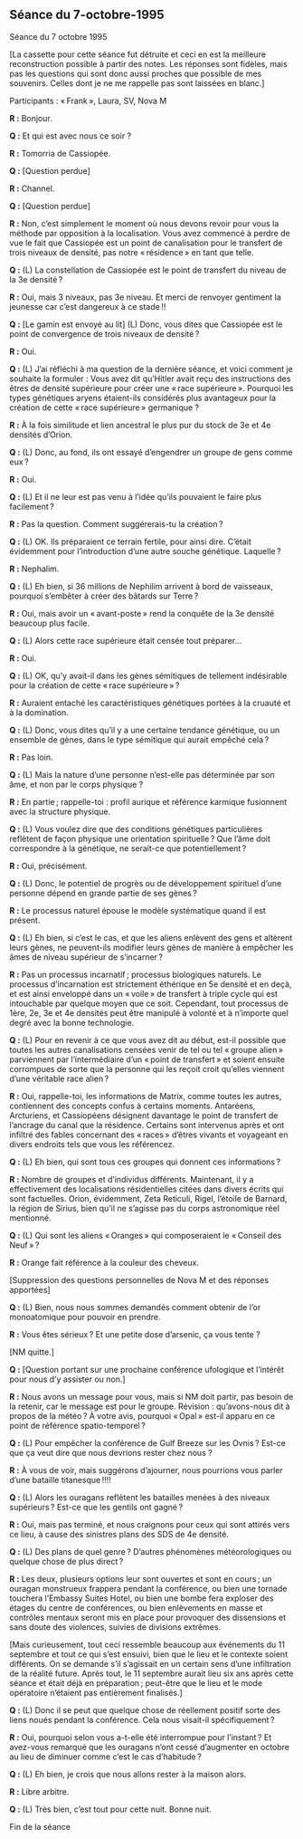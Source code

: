 ## Séance du 7-octobre-1995
Séance du 7 octobre 1995

[La cassette pour cette séance fut détruite et ceci en est la meilleure reconstruction possible à partir des notes. Les réponses sont fidèles, mais pas les questions qui sont donc aussi proches que possible de mes souvenirs. Celles dont je ne me rappelle pas sont laissées en blanc.]

Participants : « Frank », Laura, SV, Nova M

**R :** Bonjour.

**Q :** Et qui est avec nous ce soir ?

**R :** Tomorria de Cassiopée.

**Q :** [Question perdue]

**R :** Channel.

**Q :** [Question perdue]

**R :** Non, c’est simplement le moment où nous devons revoir pour vous la méthode par opposition à la localisation. Vous avez commencé à perdre de vue le fait que Cassiopée est un point de canalisation pour le transfert de trois niveaux de densité, pas notre « résidence » en tant que telle.

**Q :** (L) La constellation de Cassiopée est le point de transfert du niveau de la 3e densité ?

**R :** Oui, mais 3 niveaux, pas 3e niveau. Et merci de renvoyer gentiment la jeunesse car c’est dangereux à ce stade !!

**Q :** [Le gamin est envoyé au lit] (L) Donc, vous dites que Cassiopée est le point de convergence de trois niveaux de densité ?

**R :** Oui.

**Q :** (L) J’ai réfléchi à ma question de la dernière séance, et voici comment je souhaite la formuler : Vous avez dit qu’Hitler avait reçu des instructions des êtres de densité supérieure pour créer une « race supérieure ». Pourquoi les types génétiques aryens étaient-ils considérés plus avantageux pour la création de cette « race supérieure » germanique ?

**R :** À la fois similitude et lien ancestral le plus pur du stock de 3e et 4e densités d’Orion.

**Q :** (L) Donc, au fond, ils ont essayé d’engendrer un groupe de gens comme eux ?

**R :** Oui.

**Q :** (L) Et il ne leur est pas venu à l’idée qu’ils pouvaient le faire plus facilement ?

**R :** Pas la question. Comment suggérerais-tu la création ?

**Q :** (L) OK. Ils préparaient ce terrain fertile, pour ainsi dire. C’était évidemment pour l’introduction d’une autre souche génétique. Laquelle ?

**R :** Nephalim.

**Q :** (L) Eh bien, si 36 millions de Nephilim arrivent à bord de vaisseaux, pourquoi s’embêter à créer des bâtards sur Terre ?

**R :** Oui, mais avoir un « avant-poste » rend la conquête de la 3e densité beaucoup plus facile.

**Q :** (L) Alors cette race supérieure était censée tout préparer…

**R :** Oui.

**Q :** (L) OK, qu’y avait-il dans les gènes sémitiques de tellement indésirable pour la création de cette « race supérieure » ?

**R :** Auraient entaché les caractéristiques génétiques portées à la cruauté et à la domination.

**Q :** (L) Donc, vous dites qu’il y a une certaine tendance génétique, ou un ensemble de gènes, dans le type sémitique qui aurait empêché cela ?

**R :** Pas loin.

**Q :** (L) Mais la nature d’une personne n’est-elle pas déterminée par son âme, et non par le corps physique ?

**R :** En partie ; rappelle-toi : profil aurique et référence karmique fusionnent avec la structure physique.

**Q :** (L) Vous voulez dire que des conditions génétiques particulières reflètent de façon physique une orientation spirituelle ? Que l’âme doit correspondre à la génétique, ne serait-ce que potentiellement ?

**R :** Oui, précisément.

**Q :** (L) Donc, le potentiel de progrès ou de développement spirituel d’une personne dépend en grande partie de ses gènes ?

**R :** Le processus naturel épouse le modèle systématique quand il est présent.

**Q :** (L) Eh bien, si c’est le cas, et que les aliens enlèvent des gens et altèrent leurs gènes, ne peuvent-ils modifier leurs gènes de manière à empêcher les âmes de niveau supérieur de s’incarner ?

**R :** Pas un processus incarnatif ; processus biologiques naturels. Le processus d’incarnation est strictement éthérique en 5e densité et en deçà, et est ainsi enveloppé dans un « voile » de transfert à triple cycle qui est intouchable par quelque moyen que ce soit. Cependant, tout processus de 1ère, 2e, 3e et 4e densités peut être manipulé à volonté et à n’importe quel degré avec la bonne technologie.

**Q :** (L) Pour en revenir à ce que vous avez dit au début, est-il possible que toutes les autres canalisations censées venir de tel ou tel « groupe alien » parviennent par l’intermédiaire d’un « point de transfert » et soient ensuite corrompues de sorte que la personne qui les reçoit croit qu’elles viennent d’une véritable race alien ?

**R :** Oui, rappelle-toi, les informations de Matrix, comme toutes les autres, contiennent des concepts confus à certains moments. Antaréens, Arcturiens, et Cassiopéens désignent davantage le point de transfert de l’ancrage du canal que la résidence. Certains sont intervenus après et ont infiltré des fables concernant des « races » d’êtres vivants et voyageant en divers endroits tels que vous les référencez.

**Q :** (L) Eh bien, qui sont tous ces groupes qui donnent ces informations ?

**R :** Nombre de groupes et d’individus différents. Maintenant, il y a effectivement des localisations résidentielles citées dans divers écrits qui sont factuelles. Orion, évidemment, Zeta Reticuli, Rigel, l’étoile de Barnard, la région de Sirius, bien qu’il ne s’agisse pas du corps astronomique réel mentionné.

**Q :** (L) Qui sont les aliens « Oranges » qui composeraient le « Conseil des Neuf » ?

**R :** Orange fait référence à la couleur des cheveux.

[Suppression des questions personnelles de Nova M et des réponses apportées]

**Q :** (L) Bien, nous nous sommes demandés comment obtenir de l’or monoatomique pour pouvoir en prendre.

**R :** Vous êtes sérieux ? Et une petite dose d’arsenic, ça vous tente ?

[NM quitte.]

**Q :** [Question portant sur une prochaine conférence ufologique et l’intérêt pour nous d’y assister ou non.]

**R :** Nous avons un message pour vous, mais si NM doit partir, pas besoin de la retenir, car le message est pour le groupe. Révision : qu’avons-nous dit à propos de la météo ? À votre avis, pourquoi « Opal » est-il apparu en ce point de référence spatio-temporel ?

**Q :** (L) Pour empêcher la conférence de Gulf Breeze sur les Ovnis ? Est-ce que ça veut dire que nous devrions rester chez nous ?

**R :** À vous de voir, mais suggérons d’ajourner, nous pourrions vous parler d’une bataille titanesque !!!!

**Q :** (L) Alors les ouragans reflètent les batailles menées à des niveaux supérieurs ? Est-ce que les gentils ont gagné ?

**R :** Oui, mais pas terminé, et nous craignons pour ceux qui sont attirés vers ce lieu, à cause des sinistres plans des SDS de 4e densité.

**Q :** (L) Des plans de quel genre ? D’autres phénomènes météorologiques ou quelque chose de plus direct ?

**R :** Les deux, plusieurs options leur sont ouvertes et sont en cours ; un ouragan monstrueux frappera pendant la conférence, ou bien une tornade touchera l’Embassy Suites Hotel, ou bien une bombe fera exploser des étages du centre de conférences, ou bien enlèvements en masse et contrôles mentaux seront mis en place pour provoquer des dissensions et sans doute des violences, suivies de divisions extrêmes.

[Mais curieusement, tout ceci ressemble beaucoup aux événements du 11 septembre et tout ce qui s’est ensuivi, bien que le lieu et le contexte soient différents. On se demande s’il s’agissait en un certain sens d’une infiltration de la réalité future. Après tout, le 11 septembre aurait lieu six ans après cette séance et était déjà en préparation ; peut-être que le lieu et le mode opératoire n’étaient pas entièrement finalisés.]

**Q :** (L) Donc il se peut que quelque chose de réellement positif sorte des liens noués pendant la conférence. Cela nous visait-il spécifiquement ?

**R :** Oui, pourquoi selon vous a-t-elle été interrompue pour l’instant ? Et avez-vous remarqué que les ouragans n’ont cessé d’augmenter en octobre au lieu de diminuer comme c’est le cas d’habitude ?

**Q :** (L) Eh bien, je crois que nous allons rester à la maison alors.

**R :** Libre arbitre.

**Q :** (L) Très bien, c’est tout pour cette nuit. Bonne nuit.

Fin de la séance